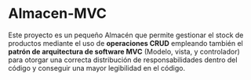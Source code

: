 # Almacen-MVC
Este proyecto es un pequeño Almacén que permite gestionar el stock de productos mediante el uso de **operaciones CRUD** empleando también el **patrón de arquitectura de software MVC** (Modelo, vista, y controlador) para otorgar una correcta distribución de responsabilidades dentro del código y conseguir una mayor legibilidad en el código. 

